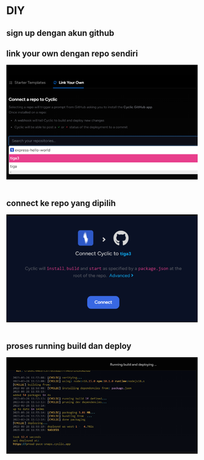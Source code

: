# DIY

## sign up dengan akun github

##


## link your own dengan repo sendiri

![image](https://github.com/Dean-182/tekn-cloud-computing/blob/main/minggu-03/7.png)<br><br>

## connect ke repo yang dipilih

![image](https://github.com/Dean-182/tekn-cloud-computing/blob/main/minggu-03/8.png)<br><br>

## proses running build dan deploy

![image](https://github.com/Dean-182/tekn-cloud-computing/blob/main/minggu-03/9.png)<br><br>

##
